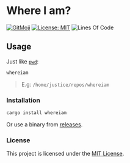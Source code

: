 # Where I am?

[![GitMoji](https://img.shields.io/badge/Gitmoji-%F0%9F%8E%A8%20-FFDD67.svg)](https://gitmoji.dev)
[![License: MIT](https://img.shields.io/badge/License-MIT-blue.svg)](https://opensource.org/licenses/MIT)
![Lines Of Code](https://img.shields.io/tokei/lines/github.com/UltiRequiem/whereiam?color=blue&label=Total%20Lines)

## Usage

Just like [`pwd`](https://en.wikipedia.org/wiki/Pwd):

```bash
whereiam
```

> E.g: `/home/justice/repos/whereiam`

### Installation

```bash
cargo install whereiam
```

Or use a binary from [releases](https://github.com/UltiRequiem/whereiam/releases/latest).

### License

This project is licensed under the [MIT License](./LICENSE.md).
